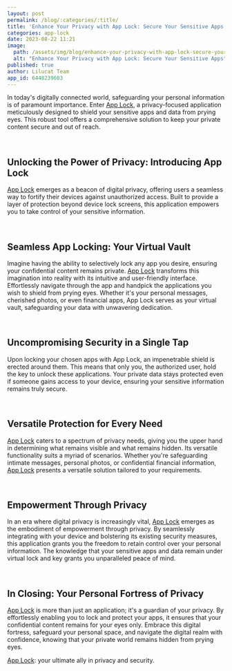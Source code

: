```yaml
---
layout: post
permalink: /blog/:categories/:title/
title: 'Enhance Your Privacy with App Lock: Secure Your Sensitive Apps'
categories: app-lock
date: 2023-08-22 11:21
image:
  path: /assets/img/blog/enhance-your-privacy-with-app-lock-secure-your-sensitive-apps.jpg
  alt: "Enhance Your Privacy with App Lock: Secure Your Sensitive Apps"
published: true
author: Lilucat Team
app_id: 6448239603
---
```

In today's digitally connected world, safeguarding your personal information is of paramount importance. Enter <a class="fw-semibold" href="https://apps.apple.com/app/apple-store/id6448239603?pt=126142472&ct=fromWebsite&mt=8">App Lock</a>, a privacy-focused application meticulously designed to shield your sensitive apps and data from prying eyes. This robust tool offers a comprehensive solution to keep your private content secure and out of reach.

<br>

## Unlocking the Power of Privacy: Introducing App Lock
<a class="fw-semibold" href="https://apps.apple.com/app/apple-store/id6448239603?pt=126142472&ct=fromWebsite&mt=8">App Lock</a> emerges as a beacon of digital privacy, offering users a seamless way to fortify their devices against unauthorized access. Built to provide a layer of protection beyond device lock screens, this application empowers you to take control of your sensitive information.

<br>

## Seamless App Locking: Your Virtual Vault
Imagine having the ability to selectively lock any app you desire, ensuring your confidential content remains private. <a class="fw-semibold" href="https://apps.apple.com/app/apple-store/id6448239603?pt=126142472&ct=fromWebsite&mt=8">App Lock</a> transforms this imagination into reality with its intuitive and user-friendly interface. Effortlessly navigate through the app and handpick the applications you wish to shield from prying eyes. Whether it's your personal messages, cherished photos, or even financial apps, App Lock serves as your virtual vault, safeguarding your data with unwavering dedication.

<br>

## Uncompromising Security in a Single Tap
Upon locking your chosen apps with App Lock, an impenetrable shield is erected around them. This means that only you, the authorized user, hold the key to unlock these applications. Your private data stays protected even if someone gains access to your device, ensuring your sensitive information remains truly secure.

<br>

## Versatile Protection for Every Need
<a class="fw-semibold" href="https://apps.apple.com/app/apple-store/id6448239603?pt=126142472&ct=fromWebsite&mt=8">App Lock</a> caters to a spectrum of privacy needs, giving you the upper hand in determining what remains visible and what remains hidden. Its versatile functionality suits a myriad of scenarios. Whether you're safeguarding intimate messages, personal photos, or confidential financial information, <a class="fw-semibold" href="https://apps.apple.com/app/apple-store/id6448239603?pt=126142472&ct=fromWebsite&mt=8">App Lock</a> presents a versatile solution tailored to your requirements.

<br>

## Empowerment Through Privacy
In an era where digital privacy is increasingly vital, <a class="fw-semibold" href="https://apps.apple.com/app/apple-store/id6448239603?pt=126142472&ct=fromWebsite&mt=8">App Lock</a> emerges as the embodiment of empowerment through privacy. By seamlessly integrating with your device and bolstering its existing security measures, this application grants you the freedom to retain control over your personal information. The knowledge that your sensitive apps and data remain under virtual lock and key grants you unparalleled peace of mind.

<br>

## In Closing: Your Personal Fortress of Privacy
<a class="fw-semibold" href="https://apps.apple.com/app/apple-store/id6448239603?pt=126142472&ct=fromWebsite&mt=8">App Lock</a> is more than just an application; it's a guardian of your privacy. By effortlessly enabling you to lock and protect your apps, it ensures that your confidential content remains for your eyes only. Embrace this digital fortress, safeguard your personal space, and navigate the digital realm with confidence, knowing that your private world remains hidden from prying eyes.
<br>

<a class="fw-semibold" href="https://apps.apple.com/app/apple-store/id6448239603?pt=126142472&ct=fromWebsite&mt=8">App Lock</a>: your ultimate ally in privacy and security.